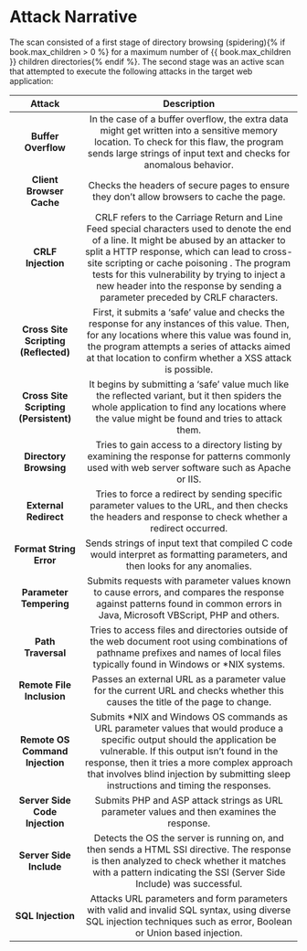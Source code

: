 # Attack Narrative

The scan consisted of a first stage of directory browsing (spidering){% if book.max_children > 0 %} for a maximum number of {{ book.max_children }} children directories{% endif %}. The second stage was an active scan that attempted to execute the following attacks in the target web application:

|Attack|Description
|:---:|:---:|
|**Buffer Overflow**| In the case of a buffer overflow, the extra data might get written into a sensitive memory location. To check for this flaw, the program sends large strings of input text and checks for anomalous behavior.
|**Client Browser Cache**| Checks the headers of secure pages to ensure they don’t allow browsers to cache the page.
|**CRLF Injection**| CRLF refers to the Carriage Return and Line Feed special characters used to denote the end of a line. It might be abused by an attacker to split a HTTP response, which can lead to cross-site scripting or cache poisoning . The program tests for this vulnerability by trying to inject a new header into the response by sending a parameter preceded by CRLF characters.
|**Cross Site Scripting (Reflected)**| First, it submits a ‘safe’ value and checks the response for any instances of this value. Then, for any locations where this value was found in, the program attempts a series of attacks aimed at that location to confirm whether a XSS attack is possible.
|**Cross Site Scripting (Persistent)**| It begins by submitting a ‘safe’ value much like the reflected variant, but it then spiders the whole application to find any locations where the value might be found and tries to attack them. 
|**Directory Browsing**| Tries to gain access to a directory listing by examining the response for patterns commonly used with web server software such as Apache or IIS.
|**External Redirect**| Tries to force a redirect by sending specific parameter values to the URL, and then checks the headers and response to check whether a redirect occurred.
|**Format String Error**| Sends strings of input text that compiled C code would interpret as formatting parameters, and then looks for any anomalies.
|**Parameter Tempering**| Submits requests with parameter values known to cause errors, and compares the response against patterns found in common errors in Java, Microsoft VBScript, PHP and others.
|**Path Traversal**| Tries to access files and directories outside of the web document root using combinations of pathname prefixes and names of local files typically found in Windows or *NIX systems.
|**Remote File Inclusion**| Passes an external URL as a parameter value for the current URL and checks whether this causes the title of the page to change.
|**Remote OS Command Injection**| Submits *NIX and Windows OS commands as URL parameter values that would produce a specific output should the application be vulnerable. If this output isn’t found in the response, then it tries a more complex approach that involves blind injection by submitting sleep instructions and timing the responses.
|**Server Side Code Injection**| Submits PHP and ASP attack strings as URL parameter values and then examines the response.
|**Server Side Include**| Detects the OS the server is running on, and then sends a HTML SSI directive. The response is then analyzed to check whether it matches with a pattern indicating the SSI (Server Side Include) was successful.
|**SQL Injection**| Attacks URL parameters and form parameters with valid and invalid SQL syntax, using diverse SQL injection techniques such as error, Boolean or Union based injection.
